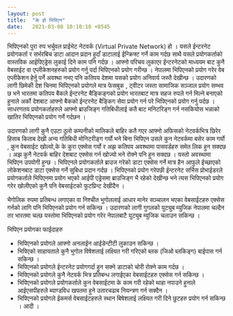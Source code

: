 ```yaml
---
layout: post
title:  "के हो भिपिएन"
date:   2021-03-08 10:10:10 +0545
---
```


भिपिएनको पुरा रुप भर्चुवल प्राईभेट नेटवर्क (Virtual Private Network) हो । यसले ईन्टरनेट प्रयोगकर्ता र सर्भरबिच डाटा आदान प्रदान हुदाँ डाटालाई ईन्क्रिफ्ट गर्ने काम गर्दछ साथै  यसले प्रयोगकर्ताको वास्तविक आईपिएड्रेस लुकाई दिने काम पनि गर्दछ । आफ्नो परिचय लुकाएर ईन्टरनेटको माध्ययम बाट कुनै वेबसाईट वा एप्लीकेशनहरुको प्रयोग गर्नु पर्दा भिपिएनको प्रयोग गरीन्छ । नेपालमा भिपिएनको प्रयोग गरेर वेब एप्लीकेशन हेर्नु पर्ने अवश्था नभए पनि कतिपय देशमा यसको प्रयोग अनिवार्य जस्तै देखीन्छ । उदारणको लागी छिमेकी देश चिनमा भिपिएनको प्रयोगले मात्र फेसबुक , ट्वीटर जस्ता सामाजिक सञ्जाल प्रयोग सम्भव छ भने भारतमा कतिपय बैकले ईन्टरनेट बैङ्किङ्गको प्रयोग भारतबाट मात्र सहज रुपले गर्न मिल्ने बनाएको हुनाले अर्को देशबाट आफ्नो बैकको  ईन्टरनेट बैङ्किग सेवा प्रयोग गर्न परे भिपिएनको प्रयोग गर्नु पर्दछ ।  साधरणतय प्रयोगकर्ताहरुले आफ्नो ब्राउजिङ्ग गतिबिधीलाई कतै बाट मनिटरिङ्ग गर्न नसकियोस भन्नाको खातिर भिपिएनको प्रयोग गर्ने गर्दछन । 

उदारणको लागी कुनै एउटा ठुलो कम्पनीको मालिकले बाहिर कतै गएर आफ्नो अफिसको नेटवर्कभित्र छिरेर हिसाब किताब देखी अन्य गतिबिधी मोनिटरीङ्ग गर्यो भने बिना भिपिएन उसले कुन नेटवर्कमा बसेर काम गर्यो , कुन वेबसाईट खोल्यो,के के कुरा एक्सेस गर्यो र अझ कतिपय अवश्थामा पासवर्डहरु समेत लिक हुन सक्दछ । अझ कुनै नेटवर्क बाहिर देशबाट एक्सेस गर्न खोज्यो भने रोक्ने पनि हुन सक्दछ । यस्तो अवस्थामा भिपिएन उपयोगी हुन्छ ।  भिपिएनले प्रयोगकर्ताले ब्राउज गरेको डाटा एक्सेस गर्ने मात्र हैन आफुले ईच्छाएको लोकेशनबाट डाटा एक्सेस गर्ने सुबिधा प्रदान गर्दछ । भिपिएनको प्रयोग गरेपछी ईन्टरनेट सर्भिस प्रोभाईडरले प्रयोगकर्ताले भिपिएनमा प्रयोग भएको आईपी एड्रेसमा ब्राउजिङ्ग भै रहेको देखीन्छ भने त्यस भिपिएनको प्रयोग गरेर खोलीएको कुनै पनि वेबसाईटको फुटप्रिन्ट देखीदैन । 

भैगोलिक रुपमा प्रतिबन्ध लगाएका वा निश्चीत भुगोललाई आधार मानेर सञ्चालन भएका वेबसाईटहरु एक्सेस गर्नको लागि पनि भिपिएनको प्रयोग गर्न सकिन्छ । उदारणको लागी गुगलको युट्युब म्युजिक नेपालमा चल्दैन तर भारतमा चल्छ यस्तोमा भिपिएनको प्रयोग गरेर नेपालबाटै युट्युब म्युजिक चलाउन सकिन्छ । 

भिपिएन प्रयोगका फाईदाहरु 
- भिपिएनको प्रयोगले आफ्नो अनलाईन आईडेन्टीटी लुकाउन सकिन्छ । 
- भिपिएको साहायताले कुनै भुगोल विषेशलाई लक्ष्यित गरी गरिएको ब्लक (जिओ ब्लकिङ्ग) बाईपास गर्न सकिन्छ । 
- भिपिएनको प्रयोगले ईन्टरनेट प्रयोगगर्दा हुन सक्ने डाटाको चोरी रोक्ने काम गर्दछ । 
- भिपिएनको प्रयोगले कुनै नेटवर्क भित्र प्रतिबन्ध लगाईएका वेबसाईटहरु एक्सेस गर्न सकिन्छ । 
- भिपिएनको प्रयोगले प्रयोगकर्ताले कुन वेबसाईटमा के काम गरी रहेको थाहा नपाउने हुनाले आईएसपीहरुले ब्याण्डविध खपतमा हुने उतारचढाब नियन्त्रण गर्न सक्दैन । 
- भिपिएनको प्रयोगले ईकमर्स वेबसाईटहरुले स्थान बिषेशलाई लक्ष्यित गरी दिने छुटहरु प्रयोग गर्न सकिन्छ । आदी ।
